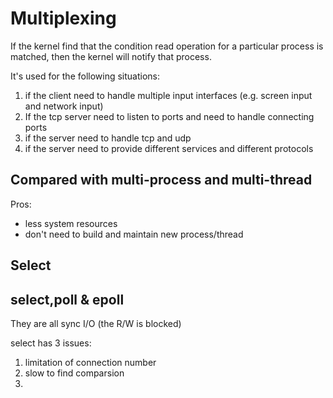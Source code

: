 # Multiplexing

If the kernel find that the condition read operation for a particular process is matched, then the kernel will notify that process.

It's used for the following situations:

1. if the client need to handle multiple input interfaces \(e.g. screen input and network input\)
2. If the tcp server need to listen to ports and need to handle connecting ports
3. if the server need to handle tcp and udp 
4. if the server need to provide different services and different protocols

## Compared with multi-process and multi-thread

Pros:

* less system resources
* don't need to build and maintain new process/thread

## Select



## select,poll & epoll

They are all sync I/O \(the R/W is blocked\)

select has 3 issues:

1. limitation of connection number
2. slow to find comparsion
3. 


